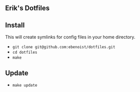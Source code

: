 Erik's Dotfiles
---

## Install
This will create symlinks for config files in your home directory.

* `git clone git@github.com:ebenoist/dotfiles.git`
* `cd dotfiles`
* `make`

## Update
* `make update`

